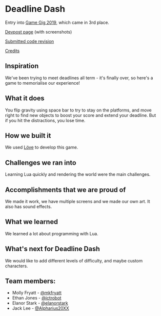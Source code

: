 Deadline Dash
===

Entry into [Game Gig 2019](https://www.facebook.com/events/computer-laboratory-university-of-cambridge/game-gig-2019/605470026656645/), which came in 3rd place.

[Devpost page](https://devpost.com/software/deadline-dash-bipy3f) (with screenshots)

[Submitted code revision](960a28451be84443942bbd09f6b10809534adedb) 

[Credits](/credits.md)

## Inspiration
We've been trying to meet deadlines all term - it's finally over, so here's a game to memorialise our experience!

## What it does
You flip gravity using space bar to try to stay on the platforms, and move right to find new objects to boost your score and extend your deadline. But if you hit the distractions, you lose time.

## How we built it
We used [Löve](https://love2d.org/) to develop this game.

## Challenges we ran into
Learning Lua quickly and rendering the world were the main challenges.

## Accomplishments that we are proud of
We made it work, we have multiple screens and we made our own art. It also has sound effects.

## What we learned
We learned a lot about programming with Lua.

## What's next for Deadline Dash
We would like to add different levels of difficulty, and maybe custom characters.

## Team members:
- Molly Fryatt - [@mkfryatt](https://github.com/mkfryatt)
- Ethan Jones - [@ictrobot](https://github.com/ictrobot)
- Elanor Stark - [@elanorstark](https://github.com/elanorstark)
- Jack Lee - [@Alpharius20XX](https://github.com/Alpharius20XX)